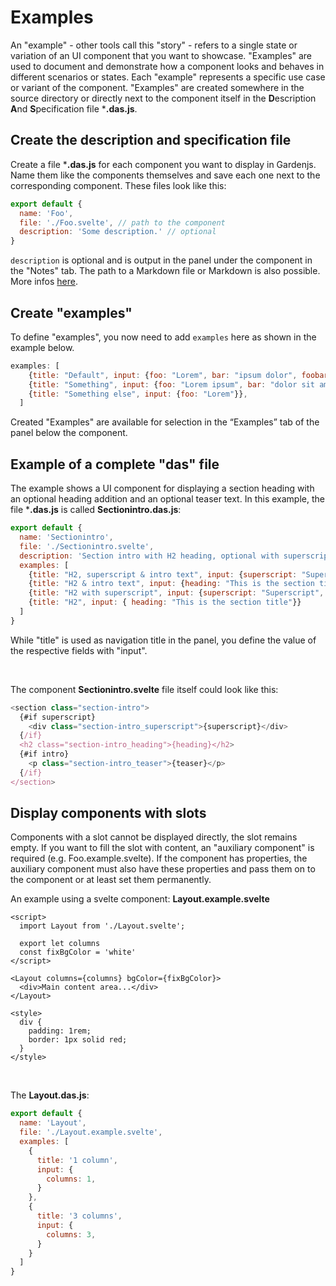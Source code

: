 # Examples

An "example" - other tools call this "story" - refers to a single state or variation of an UI component that you want to showcase. "Examples" are used to document and demonstrate how a component looks and behaves in different scenarios or states. Each "example" represents a specific use case or variant of the component. "Examples" are created somewhere in the source directory or directly next to the component itself in the **D**escription **A**nd **S**pecification file ***.das.js**.

## Create the description and specification file

Create a file ***.das.js** for each component you want to display in Gardenjs. Name them like the components themselves and save each one next to the corresponding component. These files look like this:

```js
export default {
  name: 'Foo',
  file: './Foo.svelte', // path to the component
  description: 'Some description.' // optional
}
```

`description` is optional and is output in the panel under the component in the "Notes" tab. The path to a Markdown file or Markdown is also possible. More infos <a href="/docs/notes">here</a>.

## Create "examples"

To define "examples", you now need to add `examples` here as shown in the example below.

```js
examples: [
    {title: "Default", input: {foo: "Lorem", bar: "ipsum dolor", foobar: "sit amet",}},
    {title: "Something", input: {foo: "Lorem ipsum", bar: "dolor sit amet"}},
    {title: "Something else", input: {foo: "Lorem"}},
  ]
```

Created "Examples" are available for selection in the “Examples” tab of the panel below the component.

## Example of a complete "das" file

The example shows a UI component for displaying a section heading with an optional heading addition and an optional teaser text. In this example, the file ***.das.js** is called **Sectionintro.das.js**:

```js
export default {
  name: 'Sectionintro',
  file: './Sectionintro.svelte',
  description: 'Section intro with H2 heading, optional with superscript and teaser text.',
  examples: [
    {title: "H2, superscript & intro text", input: {superscript: "Superscript", heading: "This is the section title", teaser: "This is the text...."}},
    {title: "H2 & intro text", input: {heading: "This is the section title", teaser: "This is the text..."}},
    {title: "H2 with superscript", input: {superscript: "Superscript", heading: "This is the section title"}},
    {title: "H2", input: { heading: "This is the section title"}}
  ]
}
```

While "title" is used as navigation title in the panel, you define the value of the respective fields with "input".

<br>

The component **Sectionintro.svelte** file itself could look like this:

```js
<section class="section-intro">
  {#if superscript}
    <div class="section-intro_superscript">{superscript}</div>
  {/if}
  <h2 class="section-intro_heading">{heading}</h2>
  {#if intro}
    <p class="section-intro_teaser">{teaser}</p>
  {/if}
</section>
```

## Display components with slots

Components with a slot cannot be displayed directly, the slot remains empty. If you want to fill the slot with content, an "auxiliary component" is required (e.g. Foo.example.svelte).
If the component has properties, the auxiliary component must also have these properties and pass them on to the component or at least set them permanently.

An example using a svelte component: **Layout.example.svelte**

```svelte
<script>
  import Layout from './Layout.svelte';

  export let columns
  const fixBgColor = 'white'
</script>

<Layout columns={columns} bgColor={fixBgColor}>
  <div>Main content area...</div>
</Layout>

<style>
  div {
    padding: 1rem;
    border: 1px solid red;
  }
</style>
```

<br>

The **Layout.das.js**:

```js
export default {
  name: 'Layout',
  file: './Layout.example.svelte',
  examples: [
    {
      title: '1 column',
      input: {
        columns: 1,
      }
    },
    {
      title: '3 columns',
      input: {
        columns: 3,
      }
    }
  ]
}
```
